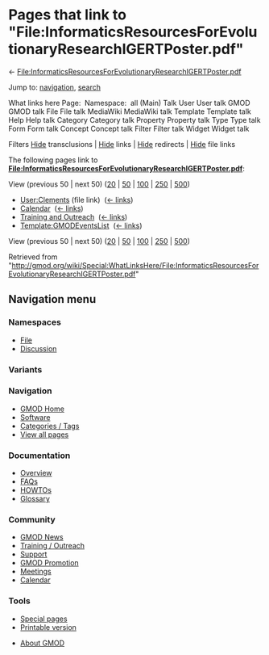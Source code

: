 <div id="mw-page-base" class="noprint">

</div>

<div id="mw-head-base" class="noprint">

</div>

<div id="content" class="mw-body" role="main">

<span id="top"></span>

<div id="mw-js-message" style="display:none;">

</div>



# <span dir="auto">Pages that link to "File:InformaticsResourcesForEvolutionaryResearchIGERTPoster.pdf"</span>

<div id="bodyContent">

<div id="contentSub">

←
[File:InformaticsResourcesForEvolutionaryResearchIGERTPoster.pdf](/wiki/File:InformaticsResourcesForEvolutionaryResearchIGERTPoster.pdf "File:InformaticsResourcesForEvolutionaryResearchIGERTPoster.pdf")

</div>

<div id="jump-to-nav" class="mw-jump">

Jump to: [navigation](#mw-navigation), [search](#p-search)

</div>

<div id="mw-content-text">

What links here Page:  Namespace:  all (Main) Talk User User talk GMOD
GMOD talk File File talk MediaWiki MediaWiki talk Template Template talk
Help Help talk Category Category talk Property Property talk Type Type
talk Form Form talk Concept Concept talk Filter Filter talk Widget
Widget talk

Filters
[Hide](/mediawiki/index.php?title=Special:WhatLinksHere/File:InformaticsResourcesForEvolutionaryResearchIGERTPoster.pdf&hidetrans=1 "Special:WhatLinksHere/File:InformaticsResourcesForEvolutionaryResearchIGERTPoster.pdf")
transclusions \|
[Hide](/mediawiki/index.php?title=Special:WhatLinksHere/File:InformaticsResourcesForEvolutionaryResearchIGERTPoster.pdf&hidelinks=1 "Special:WhatLinksHere/File:InformaticsResourcesForEvolutionaryResearchIGERTPoster.pdf")
links \|
[Hide](/mediawiki/index.php?title=Special:WhatLinksHere/File:InformaticsResourcesForEvolutionaryResearchIGERTPoster.pdf&hideredirs=1 "Special:WhatLinksHere/File:InformaticsResourcesForEvolutionaryResearchIGERTPoster.pdf")
redirects \|
[Hide](/mediawiki/index.php?title=Special:WhatLinksHere/File:InformaticsResourcesForEvolutionaryResearchIGERTPoster.pdf&hideimages=1 "Special:WhatLinksHere/File:InformaticsResourcesForEvolutionaryResearchIGERTPoster.pdf")
file links

The following pages link to
**[File:InformaticsResourcesForEvolutionaryResearchIGERTPoster.pdf](/wiki/File:InformaticsResourcesForEvolutionaryResearchIGERTPoster.pdf "File:InformaticsResourcesForEvolutionaryResearchIGERTPoster.pdf")**:

View (previous 50 \| next 50)
([20](/mediawiki/index.php?title=Special:WhatLinksHere/File:InformaticsResourcesForEvolutionaryResearchIGERTPoster.pdf&limit=20 "Special:WhatLinksHere/File:InformaticsResourcesForEvolutionaryResearchIGERTPoster.pdf")
\|
[50](/mediawiki/index.php?title=Special:WhatLinksHere/File:InformaticsResourcesForEvolutionaryResearchIGERTPoster.pdf&limit=50 "Special:WhatLinksHere/File:InformaticsResourcesForEvolutionaryResearchIGERTPoster.pdf")
\|
[100](/mediawiki/index.php?title=Special:WhatLinksHere/File:InformaticsResourcesForEvolutionaryResearchIGERTPoster.pdf&limit=100 "Special:WhatLinksHere/File:InformaticsResourcesForEvolutionaryResearchIGERTPoster.pdf")
\|
[250](/mediawiki/index.php?title=Special:WhatLinksHere/File:InformaticsResourcesForEvolutionaryResearchIGERTPoster.pdf&limit=250 "Special:WhatLinksHere/File:InformaticsResourcesForEvolutionaryResearchIGERTPoster.pdf")
\|
[500](/mediawiki/index.php?title=Special:WhatLinksHere/File:InformaticsResourcesForEvolutionaryResearchIGERTPoster.pdf&limit=500 "Special:WhatLinksHere/File:InformaticsResourcesForEvolutionaryResearchIGERTPoster.pdf"))

- [User:Clements](/wiki/User:Clements "User:Clements") (file link) ‎
  <span class="mw-whatlinkshere-tools">([←
  links](/mediawiki/index.php?title=Special:WhatLinksHere&target=User%3AClements "Special:WhatLinksHere"))</span>
- [Calendar](/wiki/Calendar "Calendar") ‎
  <span class="mw-whatlinkshere-tools">([←
  links](/mediawiki/index.php?title=Special:WhatLinksHere&target=Calendar "Special:WhatLinksHere"))</span>
- [Training and
  Outreach](/wiki/Training_and_Outreach "Training and Outreach") ‎
  <span class="mw-whatlinkshere-tools">([←
  links](/mediawiki/index.php?title=Special:WhatLinksHere&target=Training+and+Outreach "Special:WhatLinksHere"))</span>
- [Template:GMODEventsList](/wiki/Template:GMODEventsList "Template:GMODEventsList")
  ‎ <span class="mw-whatlinkshere-tools">([←
  links](/mediawiki/index.php?title=Special:WhatLinksHere&target=Template%3AGMODEventsList "Special:WhatLinksHere"))</span>

View (previous 50 \| next 50)
([20](/mediawiki/index.php?title=Special:WhatLinksHere/File:InformaticsResourcesForEvolutionaryResearchIGERTPoster.pdf&limit=20 "Special:WhatLinksHere/File:InformaticsResourcesForEvolutionaryResearchIGERTPoster.pdf")
\|
[50](/mediawiki/index.php?title=Special:WhatLinksHere/File:InformaticsResourcesForEvolutionaryResearchIGERTPoster.pdf&limit=50 "Special:WhatLinksHere/File:InformaticsResourcesForEvolutionaryResearchIGERTPoster.pdf")
\|
[100](/mediawiki/index.php?title=Special:WhatLinksHere/File:InformaticsResourcesForEvolutionaryResearchIGERTPoster.pdf&limit=100 "Special:WhatLinksHere/File:InformaticsResourcesForEvolutionaryResearchIGERTPoster.pdf")
\|
[250](/mediawiki/index.php?title=Special:WhatLinksHere/File:InformaticsResourcesForEvolutionaryResearchIGERTPoster.pdf&limit=250 "Special:WhatLinksHere/File:InformaticsResourcesForEvolutionaryResearchIGERTPoster.pdf")
\|
[500](/mediawiki/index.php?title=Special:WhatLinksHere/File:InformaticsResourcesForEvolutionaryResearchIGERTPoster.pdf&limit=500 "Special:WhatLinksHere/File:InformaticsResourcesForEvolutionaryResearchIGERTPoster.pdf"))

</div>

<div class="printfooter">

Retrieved from
"<http://gmod.org/wiki/Special:WhatLinksHere/File:InformaticsResourcesForEvolutionaryResearchIGERTPoster.pdf>"

</div>

<div id="catlinks" class="catlinks catlinks-allhidden">

</div>

<div class="visualClear">

</div>

</div>

</div>

<div id="mw-navigation">

## Navigation menu

<div id="mw-head">



<div id="left-navigation">

<div id="p-namespaces" class="vectorTabs" role="navigation"
aria-labelledby="p-namespaces-label">

### Namespaces

- <span id="ca-nstab-image"><a
  href="/wiki/File:InformaticsResourcesForEvolutionaryResearchIGERTPoster.pdf"
  accesskey="c" title="View the file page [c]">File</a></span>
- <span id="ca-talk"><a
  href="/mediawiki/index.php?title=File_talk:InformaticsResourcesForEvolutionaryResearchIGERTPoster.pdf&amp;action=edit&amp;redlink=1"
  accesskey="t"
  title="Discussion about the content page [t]">Discussion</a></span>

</div>

<div id="p-variants" class="vectorMenu emptyPortlet" role="navigation"
aria-labelledby="p-variants-label">

### 

### Variants[](#)

<div class="menu">

</div>

</div>

</div>





</div>

</div>

</div>

<div id="mw-panel">

<div id="p-logo" role="banner">

<a href="/wiki/Main_Page"
style="background-image: url(http://gmod.org/images/GMOD-cogs.png);"
title="Visit the main page"></a>

</div>

<div id="p-Navigation" class="portal" role="navigation"
aria-labelledby="p-Navigation-label">

### Navigation

<div class="body">

- <span id="n-GMOD-Home">[GMOD Home](/wiki/Main_Page)</span>
- <span id="n-Software">[Software](/wiki/GMOD_Components)</span>
- <span id="n-Categories-.2F-Tags">[Categories /
  Tags](/wiki/Categories)</span>
- <span id="n-View-all-pages">[View all
  pages](/wiki/Special:AllPages)</span>

</div>

</div>

<div id="p-Documentation" class="portal" role="navigation"
aria-labelledby="p-Documentation-label">

### Documentation

<div class="body">

- <span id="n-Overview">[Overview](/wiki/Overview)</span>
- <span id="n-FAQs">[FAQs](/wiki/Category:FAQ)</span>
- <span id="n-HOWTOs">[HOWTOs](/wiki/Category:HOWTO)</span>
- <span id="n-Glossary">[Glossary](/wiki/Glossary)</span>

</div>

</div>

<div id="p-Community" class="portal" role="navigation"
aria-labelledby="p-Community-label">

### Community

<div class="body">

- <span id="n-GMOD-News">[GMOD News](/wiki/GMOD_News)</span>
- <span id="n-Training-.2F-Outreach">[Training /
  Outreach](/wiki/Training_and_Outreach)</span>
- <span id="n-Support">[Support](/wiki/Support)</span>
- <span id="n-GMOD-Promotion">[GMOD
  Promotion](/wiki/GMOD_Promotion)</span>
- <span id="n-Meetings">[Meetings](/wiki/Meetings)</span>
- <span id="n-Calendar">[Calendar](/wiki/Calendar)</span>

</div>

</div>

<div id="p-tb" class="portal" role="navigation"
aria-labelledby="p-tb-label">

### Tools

<div class="body">

- <span id="t-specialpages"><a href="/wiki/Special:SpecialPages" accesskey="q"
  title="A list of all special pages [q]">Special pages</a></span>
- <span id="t-print"><a
  href="/mediawiki/index.php?title=Special:WhatLinksHere/File:InformaticsResourcesForEvolutionaryResearchIGERTPoster.pdf&amp;printable=yes"
  rel="alternate" accesskey="p"
  title="Printable version of this page [p]">Printable version</a></span>

</div>

</div>

</div>

</div>

<div id="footer" role="contentinfo">

- <span id="footer-places-about">[About
  GMOD](/wiki/GMOD:About "GMOD:About")</span>

<!-- -->






</div>
